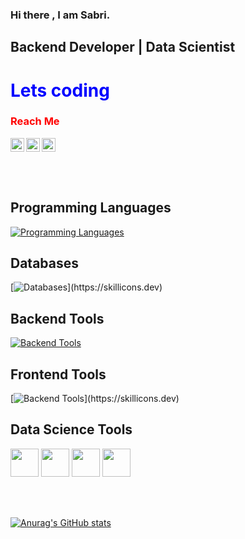 ### Hi there , I am  Sabri.


##  Backend Developer | Data Scientist


# <font color="blue">Lets coding</font>

### <font color="red">Reach Me</font> 

[<img height="22" align="left"  src="https://upload.wikimedia.org/wikipedia/commons/thumb/8/81/LinkedIn_icon.svg/2048px-LinkedIn_icon.svg.png"  />][linkedin]

[<img height="22"  src="https://www.vectorlogo.zone/logos/kaggle/kaggle-ar21.png" align="left"/>][kaggle]   

[<img height="22" width="22" src="https://apprecs.org/gp/images/app-icons/300/d6/com.alfiewn.easymail.jpg" />][mail]

[linkedin]:https://www.linkedin.com/in/sabri-ayl%C4%B1k-a11036214/
[kaggle]:https://www.kaggle.com/yusufyldz
[mail]:mailto:sabri.aylik@hotmail.com



<br><br>

## Programming Languages
[![Programming Languages](https://skillicons.dev/icons?i=python,cs,js,php)](https://skillicons.dev)


## Databases
[![Databases](https://skillicons.dev/icons?i=mysql,mongodb,)](https://skillicons.dev)

## Backend Tools
[![Backend Tools](https://skillicons.dev/icons?i=dotnet,express,nodejs)](https://skillicons.dev)

## Frontend Tools
[![Backend Tools](https://skillicons.dev/icons?i=react,html,css,bootstrap,)](https://skillicons.dev)

## Data Science Tools

<img src="https://img.icons8.com/color/512/tensorflow.png" height="45" float="left">
<img src="https://img.icons8.com/color/512/pandas.png" height="45" float="left">
<img src="https://img.icons8.com/color/512/numpy.png" height="45" float="left">
<img src="https://upload.wikimedia.org/wikipedia/commons/thumb/a/ae/Keras_logo.svg/2048px-Keras_logo.svg.png" height="45" >

<br><br>

[![Anurag's GitHub stats](https://github-readme-stats.vercel.app/api?username=headofsoftware)](https://github.com/anuraghazra/github-readme-stats)


